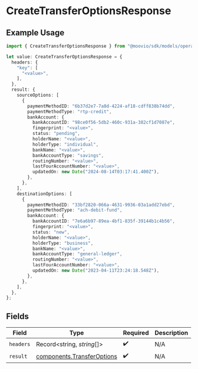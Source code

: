 # CreateTransferOptionsResponse

## Example Usage

```typescript
import { CreateTransferOptionsResponse } from "@moovio/sdk/models/operations";

let value: CreateTransferOptionsResponse = {
  headers: {
    "key": [
      "<value>",
    ],
  },
  result: {
    sourceOptions: [
      {
        paymentMethodID: "6b37d2e7-7a8d-4224-af18-cdff838b74dd",
        paymentMethodType: "rtp-credit",
        bankAccount: {
          bankAccountID: "98ce0f56-5db2-460c-931a-382cf1d7087e",
          fingerprint: "<value>",
          status: "pending",
          holderName: "<value>",
          holderType: "individual",
          bankName: "<value>",
          bankAccountType: "savings",
          routingNumber: "<value>",
          lastFourAccountNumber: "<value>",
          updatedOn: new Date("2024-08-14T03:17:41.400Z"),
        },
      },
    ],
    destinationOptions: [
      {
        paymentMethodID: "33bf2820-066a-4631-9936-03a1add27ebd",
        paymentMethodType: "ach-debit-fund",
        bankAccount: {
          bankAccountID: "7e6a6b97-89ea-4bf1-835f-39144b1c4b56",
          fingerprint: "<value>",
          status: "new",
          holderName: "<value>",
          holderType: "business",
          bankName: "<value>",
          bankAccountType: "general-ledger",
          routingNumber: "<value>",
          lastFourAccountNumber: "<value>",
          updatedOn: new Date("2023-04-11T23:24:18.548Z"),
        },
      },
    ],
  },
};
```

## Fields

| Field                                                                    | Type                                                                     | Required                                                                 | Description                                                              |
| ------------------------------------------------------------------------ | ------------------------------------------------------------------------ | ------------------------------------------------------------------------ | ------------------------------------------------------------------------ |
| `headers`                                                                | Record<string, *string*[]>                                               | :heavy_check_mark:                                                       | N/A                                                                      |
| `result`                                                                 | [components.TransferOptions](../../models/components/transferoptions.md) | :heavy_check_mark:                                                       | N/A                                                                      |